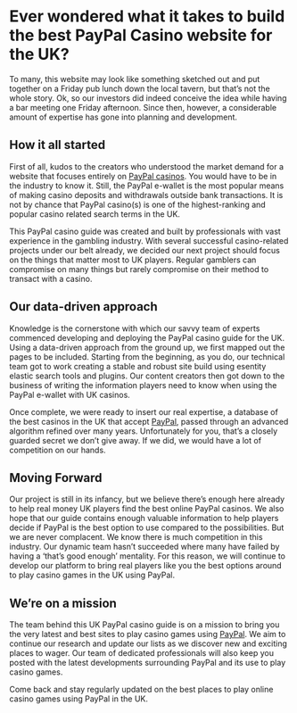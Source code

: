 # Ever wondered what it takes to build the best PayPal Casino website for the UK?

To many, this website may look like something sketched out and put together on a Friday pub lunch down the local tavern, but that’s not the whole story. Ok, so our investors did indeed conceive the idea while having a bar meeting one Friday afternoon. Since then, however, a considerable amount of expertise has gone into planning and development.

## How it all started

First of all, kudos to the creators who understood the market demand for a website that focuses entirely on [PayPal casinos](https://casinos-paypal.net/). You would have to be in the industry to know it. Still, the PayPal e-wallet is the most popular means of making casino deposits and withdrawals outside bank transactions. It is not by chance that PayPal casino(s) is one of the highest-ranking and popular casino related search terms in the UK. 

This PayPal casino guide was created and built by professionals with vast experience in the gambling industry. With several successful casino-related projects under our belt already, we decided our next project should focus on the things that matter most to UK players. Regular gamblers can compromise on many things but rarely compromise on their method to transact with a casino.

## Our data-driven approach

Knowledge is the cornerstone with which our savvy team of experts commenced developing and deploying the PayPal casino guide for the UK. Using a data-driven approach from the ground up, we first mapped out the pages to be included. Starting from the beginning, as you do, our technical team got to work creating a stable and robust site build using esentity elastic search tools and plugins. Our content creators then got down to the business of writing the information players need to know when using the PayPal e-wallet with UK casinos.

Once complete, we were ready to insert our real expertise, a database of the best casinos in the UK that accept [PayPal](https://www.paypal.com/), passed through an advanced algorithm refined over many years. Unfortunately for you, that’s a closely guarded secret we don’t give away. If we did, we would have a lot of competition on our hands.

## Moving Forward

Our project is still in its infancy, but we believe there’s enough here already to help real money UK players find the best online PayPal casinos. We also hope that our guide contains enough valuable information to help players decide if PayPal is the best option to use compared to the possibilities. But we are never complacent. We know there is much competition in this industry. Our dynamic team hasn’t succeeded where many have failed by having a ‘that’s good enough’ mentality. For this reason, we will continue to develop our platform to bring real players like you the best options around to play casino games in the UK using PayPal.

## We’re on a mission

The team behind this UK PayPal casino guide is on a mission to bring you the very latest and best sites to play casino games using [PayPal](https://www.paypal.com/). We aim to continue our research and update our lists as we discover new and exciting places to wager. Our team of dedicated professionals will also keep you posted with the latest developments surrounding PayPal and its use to play casino games.

Come back and stay regularly updated on the best places to play online casino games using PayPal in the UK.
